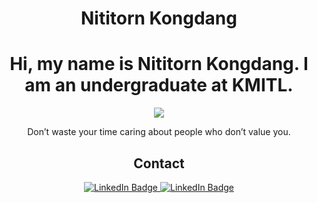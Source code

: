 <div align="center">

# Nititorn Kongdang
<h1 align="center">
Hi, my name is Nititorn Kongdang. I am an undergraduate at KMITL.
</h1>
<p align="center">
    <a href="https://skillicons.dev">
      <img src="https://skillicons.dev/icons?i=js,py,html,css,cpp,php,express,mongodb,mysql,nodejs,bootstrap,react,raspberrypi,opencv,tensorflow,firebase,linux,postman">
    </a>
</p>


<p align="center">
Don’t waste your time caring about people who don’t value you.
<p align="center">

## Contact
  <a href="https://www.linkedin.com/in/%E0%B8%99%E0%B8%B4%E0%B8%95%E0%B8%B4%E0%B8%98%E0%B8%A3-%E0%B8%81%E0%B8%AD%E0%B8%87%E0%B9%81%E0%B8%94%E0%B8%87-855235136/">
    <img src="https://img.shields.io/badge/-LinkedIn-red" alt="LinkedIn Badge"/>
  </a>
  <a href="https://www.facebook.com/profile.php?id=100016643208209">
    <img src="https://img.shields.io/badge/-Facebook-blue" alt="LinkedIn Badge"/>
  </a>

</div>
